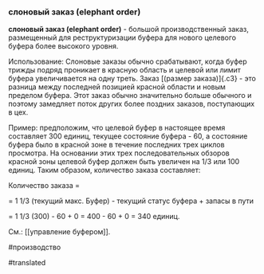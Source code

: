 ### слоновый заказ (elephant order)

**слоновый заказ (elephant order)** - большой производственный заказ, размещенный для реструктуризации буфера для нового целевого буфера более высокого уровня.

Использование: Слоновые заказы обычно срабатывают, когда буфер трижды подряд проникает в красную область и целевой или лимит буфера увеличивается на одну треть. Заказ [(размер заказа)]{.c3} - это разница между последней позицией красной области и новым пределом буфера. Этот заказ обычно значительно больше обычного и поэтому замедляет поток других более поздних заказов, поступающих в цех.

Пример: предположим, что целевой буфер в настоящее время составляет 300 единиц, текущее состояние буфера - 60, а состояние буфера было в красной зоне в течение последних трех циклов просмотра. На основании этих трех последовательных обзоров красной зоны целевой буфер должен быть увеличен на 1/3 или 100 единиц. Таким образом, количество заказа составляет:

Количество заказа =

= 1 1/3 (текущий макс. Буфер) - текущий статус буфера + запасы в пути

= 1 1/3 (300) - 60 + 0 = 400 - 60 + 0 = 340 единиц.

См.: [[управление буфером]].

#производство

#translated
